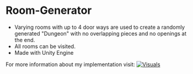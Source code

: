 # Room-Generator
- Varying rooms with up to 4 door ways are used to create a randomly generated "Dungeon" with no overlapping pieces and no openings at the end. 
- All rooms can be visited. 
- Made with Unity Engine

For more information about my implementation visit:
[![Visuals](https://img.youtube.com/vi/TbBCxSujAT0&t=3s/1.jpg)](https://www.youtube.com/watch?v=TbBCxSujAT0&t=3s)
